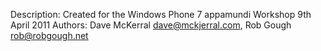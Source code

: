 Description: Created for the Windows Phone 7 appamundi Workshop 9th April 2011
Authors: Dave McKerral <dave@mckjerral.com>, Rob Gough <rob@robgough.net>